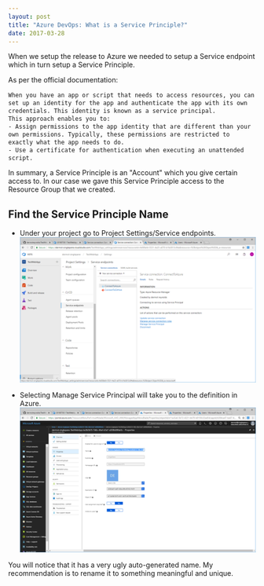 ```yaml
---
layout: post
title: "Azure DevOps: What is a Service Principle?"
date: 2017-03-28
---
```

When we setup the release to Azure we needed to setup a Service endpoint which in turn setup a Service Principle.


As per the official documentation:

    When you have an app or script that needs to access resources, you can set up an identity for the app and authenticate the app with its own credentials. This identity is known as a service principal. 
    This approach enables you to:
    - Assign permissions to the app identity that are different than your own permissions. Typically, these permissions are restricted to exactly what the app needs to do.
    - Use a certificate for authentication when executing an unattended script.

In summary, a Service Principle is an "Account" which you give certain access to.  In our case we gave this Service Principle access to the Resource Group that we created.

## Find the Service Principle Name
- Under your project go to Project Settings/Service endpoints.
![](/images/Service-Principle-01.png)

- Selecting Manage Service Principal will take you to the definition in Azure.
![](/images/Service-Principle-02.png)

You will notice that it has a very ugly auto-generated name.  My recommendation is to rename it to something meaningful and unique.
